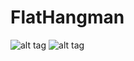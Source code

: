 # FlatHangman

![alt tag](http://i.imgur.com/GUVPBBC.png)
![alt tag](http://i.imgur.com/iaUSsea.png)
